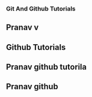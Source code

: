 ### Git And Github Tutorials

## Pranav v


## Github Tutorials

## Pranav github tutorila
## Pranav github 
